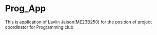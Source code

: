 # Prog_App
This is application of Lavlin Jaison(ME23B250) for the position of project coordinator for Programming club
